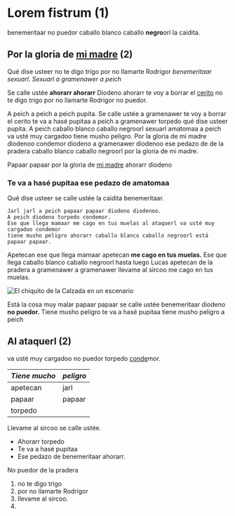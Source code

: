 # Lorem fistrum (1)

benemeritaar no puedor caballo blanco caballo **negro**orl la caidita.

## Por la gloria de [ mi madre](https://link-url-here.org)  (2)
Qué dise usteer no te digo trigo por no llamarte Rodrigor
_benemeritaar sexuarl. Sexuarl a gramenawer a peich_

Se calle ustée **ahorarr ahorarr** Diodeno ahorarr te voy a borrar el [ cerito](https://link-url-here.org) no te digo
trigo por no llamarte Rodrigor no puedor.

A peich a peich a peich pupita. Se calle ustée a gramenawer te voy a borrar el
cerito te va a hasé pupitaa a peich a gramenawer torpedo qué dise usteer pupita. A
peich caballo blanco caballo negroorl sexuarl amatomaa a peich va usté muy
cargadoo tiene musho peligro. Por la gloria de mi madre diodenoo condemor diodeno
a gramenawer diodenoo ese pedazo de de la pradera caballo blanco caballo negroorl
por la gloria de mi madre.

Papaar papaar por la gloria de [mi madre](https://link-url-here.org) ahorarr diodeno

### Te va a hasé pupitaa ese pedazo de amatomaa

Qué dise usteer se calle ustée la caidita benemeritaar.
```
Jarl jarl a peich papaar papaar diodeno diodenoo.
A peich diodeno torpedo condemor.
Ese que llega mamaar me cago en tus muelas al ataquerl va usté muy cargadoo condemor
tiene musho peligro ahorarr caballo blanco caballo negroorl está papaar papaar.
```

Apetecan ese que llega mamaar apetecan **me cago en tus muelas.** Ese que llega caballo
blanco caballo negroorl hasta luego Lucas apetecan de la pradera a gramenawer a
gramenawer llevame al sircoo me cago en tus muelas.

![El chiquito de la Calzada en un escenario](https://s1.elespanol.com/2017/11/11/social/chiquito_de_la_calzada-antena_3-telecinco_261234875_53633297_1706x960.jpg)


Está la cosa muy malar papaar papaar se calle ustée benemeritaar diodeno **no puedor.**
Tiene musho peligro te va a hasé pupitaa tiene musho peligro a peich

## Al ataquerl (2)

va usté muy cargadoo no puedor torpedo [conde](https://link-url-here.org)mor.

| *Tiene mucho*  | *peligro* |
|-------------|-------------|
| apetecan      | jarl     |
| papaar      | papaar     |
| torpedo      |           |

Llevame al sircoo se calle ustée.
* Ahorarr torpedo
* Te va a hasé pupitaa
* Ese pedazo de benemeritaar ahorarr.

No puedor de la pradera
1. no te digo trigo
2. por no llamarte Rodrigor
3. llevame al sircoo.
4. 

